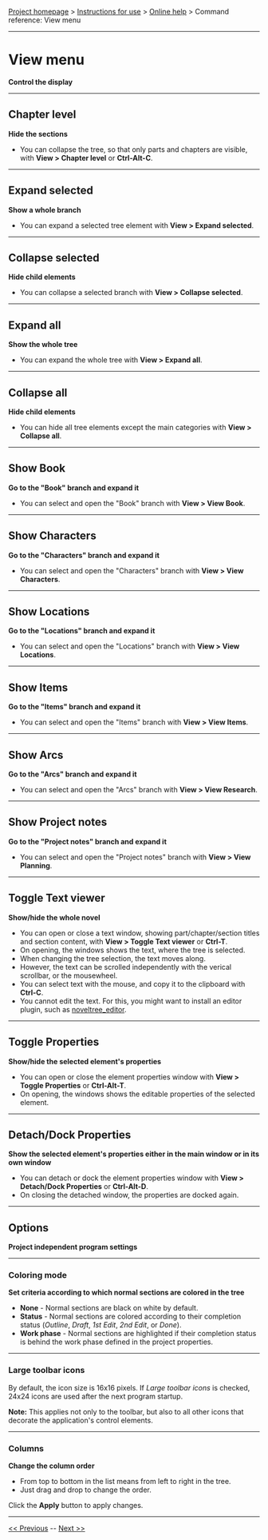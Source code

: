 [Project homepage](../index) > [Instructions for use](../usage) > [Online help](help) > Command reference: View menu

--- 

# View menu 

**Control the display**

--- 

## Chapter level

**Hide the sections**

- You can collapse the tree, so that only parts and chapters are visible, with **View > Chapter level** or **Ctrl-Alt-C**.

--- 

## Expand selected

**Show a whole branch**

- You can expand a selected tree element with **View > Expand selected**. 

--- 

## Collapse selected

**Hide child elements**

- You can collapse a selected branch with **View > Collapse selected**. 

--- 

## Expand all

**Show the whole tree**

- You can expand the whole tree with **View > Expand all**. 

--- 

## Collapse all

**Hide child elements**

- You can hide all tree elements except the main categories with **View > Collapse all**. 

--- 

## Show Book

**Go to the "Book" branch and expand it**

- You can select and open the "Book" branch with **View > View Book**. 

--- 

## Show Characters

**Go to the "Characters" branch and expand it**

- You can select and open the "Characters" branch with **View > View Characters**. 

--- 

## Show Locations

**Go to the "Locations" branch and expand it**

- You can select and open the "Locations" branch with **View > View Locations**. 

--- 

## Show Items

**Go to the "Items" branch and expand it**

- You can select and open the "Items" branch with **View > View Items**. 

--- 

## Show Arcs

**Go to the "Arcs" branch and expand it**

- You can select and open the "Arcs" branch with **View > View Research**. 

--- 

## Show Project notes

**Go to the "Project notes" branch and expand it**

- You can select and open the "Project notes" branch with **View > View Planning**. 

--- 

## Toggle Text viewer

**Show/hide the whole novel**

- You can open or close a text window, showing part/chapter/section titles and section content, with **View > Toggle Text viewer** or **Ctrl-T**.
- On opening, the windows shows the text, where the tree is selected.
- When changing the tree selection, the text moves along.
- However, the text can be scrolled independently with the verical scrollbar, or the mousewheel. 
- You can select text with the mouse, and copy it to the clipboard with **Ctrl-C**.
- You cannot edit the text. For this, you might want to install an editor plugin, such as [noveltree_editor](https://peter88213.github.io/noveltree_editor/).

--- 

## Toggle Properties

**Show/hide the selected element's properties**

- You can open or close the element properties window with **View > Toggle Properties** or **Ctrl-Alt-T**.
- On opening, the windows shows the editable properties of the selected element.

--- 

## Detach/Dock Properties

**Show the selected element's properties either in the main window or in its own window**

- You can detach or dock the element properties window with **View > Detach/Dock Properties** or **Ctrl-Alt-D**.
- On closing the detached window, the properties are docked again.

--- 

## Options

**Project independent program settings**

---

### Coloring mode

**Set criteria according to which normal sections are colored in the tree**

- **None** - Normal sections are black on white by default.
- **Status** - Normal sections are colored according to their completion status (*Outline*, *Draft*, *1st Edit*, *2nd Edit*, or *Done*).
- **Work phase** - Normal sections are highlighted if their completion status is behind the work phase defined in the project properties.

---

### Large toolbar icons

By default, the icon size is 16x16 pixels. If *Large toolbar icons* is checked, 24x24 icons are used after the next program startup. 

**Note:** This applies not only to the toolbar, but also to all other icons that decorate the application's control elements. 

---

### Columns

**Change the column order**

- From top to bottom in the list means from left to right in the tree.
- Just drag and drop to change the order.

Click the **Apply** button to apply changes.

---

[<< Previous](file_menu) -- [Next >>](part_menu)